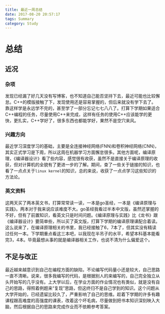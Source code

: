 ```yaml
---
title: 最近一周总结
date: 2017-08-20 20:57:17
tags: Summary
category: Study
---
```

# 总结

## 近况

### 杂项

发现已经漏了好几天没有写博客，也不知道自己能否坚持下去，最近可能也比较懈怠。C++的模版接触了下，发现使用还是容易掌握的，但后来就没有学下去了。靠这样学是永远学不完的，甚至学了一部分忘记七七八八了。打算下学期如果适合C++编程的任务，尽量使用C++来完成，这样有任务的使用C++应该能学的更快，更扎实，C++学好了，很多东西也都能学好，果然不是空穴来风。

### 兴趣方向

最近学习深度学习的基础，主要是全连接神经网络(FNN)和卷积神经网络(CNN)，其实正式学习是下周，所以这周在机器学习方面懈怠很多。其他方面呢，编译原理，《编译器设计》看了些内容，感觉很有收获，虽然不是直接关于编译原理的收获，但对计算机的全貌有了更进一步的了解。期间，查了一些关于链接的知识，也看了一点点关于`linux kernel`的知识，总的来说，收获了一点点学习这些知识的方法论。


### 英文资料

这两天买了两本英文书，打算常常读一读，一本是go圣经，一本是《编译原理与实践》。两本对于我来说应该难度不大。go圣经我看过半本中文版，虽然还掌握的不好，但有了前置知识，看英文只是时间问题。《编译原理与实践》比《龙书》跟《编译器设计》要简单些，所以买了英文版，打算下学期的编译原理课配合着读。这么说来了，在编译原理相关的书里，我已经接触了6，7本了，但其实没有精读过任何一本。下学期重点看这三本吧，以我现在半吊子的水平，希望本科基本能看完3，4本。毕竟最想从事的就是编译器相关工作，也说不清为什么偏爱这个。

## 不足与改正

最近越来越意识到自己在编程方面的缺陷，不论编写代码量小还是较大，自己思路一直不清晰。说来，很多我编写的代码，是根据别人的来编写的，自己完全独立从头开始写的几乎没有。上大学以后，在学业方面的作业情况也有类似，就是没有自己的思路，得照着例题来“复现”思路，但这终归不是自己学到的知识。这个问题从大学开始的，已经遗留比较久了，严重影响了自己的思维。趁着下学期的许多有趣课程跟高难度的高强度的课表，改着这个坏毛病，尽量做到把书本知识深刻映入大脑，然后根据自己的思路来完成作业而不依赖参考答案。
